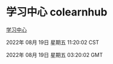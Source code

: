 # 学习中心 colearnhub
[学习中心](http://219.139.196.104:56308/colearnhub/)

2022年 08月 19日 星期五 11:20:02 CST

2022年 08月 19日 星期五 03:20:02 GMT
